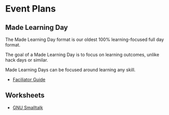 # Event Plans

## Made Learning Day

The Made Learning Day format is our oldest 100% learning-focused full day format. 

The goal of a Made Learning Day is to focus on learning outcomes, unlike hack days or similar.

Made Learning Days can be focused around learning any skill.

* [Faciliator Guide](./mld/facilitators-guide)

## Worksheets

* [GNU Smalltalk](./mld/gnu-smalltalk)


